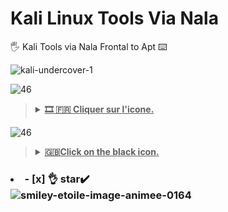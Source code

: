# Kali Linux Tools Via Nala
🖐️ Kali Tools via  Nala Frontal to Apt ⌨️

![kali-undercover-1](https://github.com/user-attachments/assets/14e35d6e-f673-40a8-a89f-ac242af068ec)

![46](https://github.com/victore447/FilmsSeriesStrmdanskodi/assets/48101775/caa9e727-800b-4827-a780-9684462ccf19)
><details>
>  <summary><b><u>🎞️ 🇫🇷 Cliquer sur l'icone.</u></b></summary>
>
>![143](https://github.com/user-attachments/assets/c087b3b2-b16a-42c0-879a-e507c6008723)
>
>**Le présent Repo vous permet d'installer [les outils kali linux](https://www.kali.org/tools) sans [Katoolin qui est mort](https://github.com/LionSec/>katoolin)**
>- sudo apt install etc... ne marche plus depuis des années pour installer cela sur ça distribution.
>- Il en ai de meme pour les youtubeurs avec leurs methodes.
>
>**☝️En fait [Nala](https://gitlab.com/volian/nala) qui est un frontal à apt pour Debian 
>(et [Devuan](https://www.devuan.org/)) est installer par défaut sous certaines
>  distributions basé sur debian comme [Mx Linux](https://mxlinux.org/download-links/) par exemole.**
>
>```bash
>   sudo apt update
>  ```
>
>```bash
>   sudo apt full-upgrade
>  ```
>
>```bash
>   sudo apt install nala
>  ```
>```bash
>  sudo nala install autopsy lynis john the ripper aircrack-ng nikto yersinia apktool beef arp-scan binwalk cewl crunch cherrytree dirb dnsrecon fcrackzip 
> ffuf git gobuster hashcat hydra python3-impacket john mousepad netdiscover nmap openvpn pip proxychains4 radare2 sqlmap tcpdump terminator tmux whois 
> wireshark zsh
>  ```
>![1_Fh3lizNlfCzhHpY_3rIZCg](https://github.com/user-attachments/assets/874299c5-362d-4f99-ac8b-49caae071640)
> - <ins>Etc...Liste non exhaustive plus haut .Il y en a une centaine [KaliLinux Tools](https://www.kali.org/tools/
>) dont certains installables que manuellement via fichiers (zip,sh via terminal etc..) 
>comme [Maltego](https://www.maltego.com/downloads/),[Burpsuite.](https://portswigger.net/burp/releases/professional-community-2024-7-6?>requestededition=community&requestedplatform=) etc.....</ins>
>
>**Enfin la majorité des outils listé plus haut à installer via "[Nala](https://gitlab.com/volian/nala)" 
>seront executablent que par le terminal et ne seront pas visible sur votre lanceur de logiciel.**


![46](https://github.com/victore447/FilmsSeriesStrmdanskodi/assets/48101775/caa9e727-800b-4827-a780-9684462ccf19)
><details>
>  <summary><b><u>🇬🇧Click on the black icon.</u></b></summary>
>
>![143](https://github.com/user-attachments/assets/c087b3b2-b16a-42c0-879a-e507c6008723)
>
>**Le présent Repo vous permet d'installer [les outils kali linux](https://www.kali.org/tools) sans [Katoolin qui est mort](https://github.com/LionSec/>katoolin)**
>- sudo apt install etc... ne marche plus depuis des années pour installer cela sur ça distribution.
>- Il en ai de meme pour les youtubeurs avec leurs methodes.
>
>**☝️En fait [Nala](https://gitlab.com/volian/nala) qui est un frontal à apt pour Debian 
>(et [Devuan](https://www.devuan.org/)) est installer par défaut sous certaines
>  distributions basé sur debian comme [Mx Linux](https://mxlinux.org/download-links/) par exemole.**
>
>```bash
>   sudo apt update
>  ```
>
>```bash
>   sudo apt full-upgrade
>  ```
>
>```bash
>   sudo apt install nala
>  ```
>```bash
>  sudo nala install autopsy lynis john the ripper aircrack-ng nikto yersinia apktool beef arp-scan binwalk cewl crunch cherrytree dirb dnsrecon fcrackzip 
> ffuf git gobuster hashcat hydra python3-impacket john mousepad netdiscover nmap openvpn pip proxychains4 radare2 sqlmap tcpdump terminator tmux whois 
> wireshark zsh
>  ```
>![1_Fh3lizNlfCzhHpY_3rIZCg](https://github.com/user-attachments/assets/874299c5-362d-4f99-ac8b-49caae071640)
> - <ins>Etc...Liste non exhaustive plus haut .Il y en a une centaine [KaliLinux Tools](https://www.kali.org/tools/
>) dont certains installables que manuellement via fichiers (zip,sh via terminal etc..) 
>comme [Maltego](https://www.maltego.com/downloads/),[Burpsuite.](https://portswigger.net/burp/releases/professional-community-2024-7-6?>requestededition=community&requestedplatform=) etc.....</ins>
>
>**Enfin la majorité des outils listé plus haut à installer via "[Nala](https://gitlab.com/volian/nala)" 
>seront executablent que par le terminal et ne seront pas visible sur votre lanceur de logiciel.**

### <li>- [x] 👌 star✔️ </li>![smiley-etoile-image-animee-0164](https://github.com/victore447/FilmsSeriesStrmdanskodi/assets/48101775/dc73a5b7-e38e-4d80-9cbc-68ac5dd89826)

